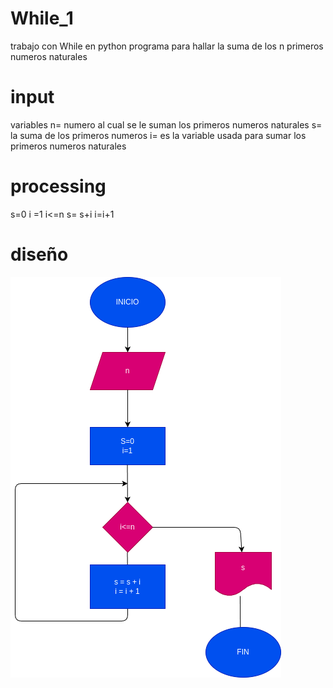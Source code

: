 # While_1
trabajo con While en python
programa para hallar la suma de los n primeros numeros naturales
# input
variables
n= numero al cual se le suman los primeros numeros naturales
s= la suma de los primeros numeros
i= es la variable usada para sumar los primeros numeros naturales
# processing 
s=0 i =1
i<=n
s= s+i  i=i+1

# diseño
![ diagrama de flujo  ](diagrama.png "diagrama de flujo")
